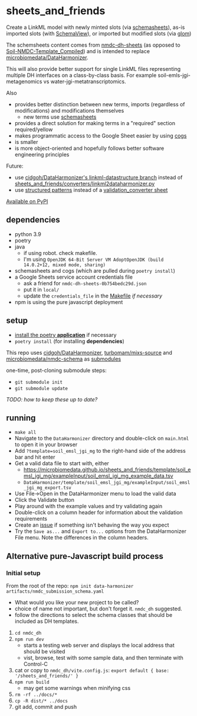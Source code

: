 # sheets_and_friends
Create a LinkML model with newly minted slots (via [schemasheets](https://github.com/linkml/schemasheets)), as-is imported slots (with [SchemaView](https://linkml.io/linkml/developers/manipulating-schemas.html)), or imported but modified slots (via [glom](https://glom.readthedocs.io/en/latest/index.html))

The schemsheets content comes from [nmdc-dh-sheets](https://docs.google.com/spreadsheets/d/1RACmVPhqpfm2ELm152CzmiEy2sDmULmbN9G0qXK8NDs) (as opposed to [Soil-NMDC-Template_Compiled](https://docs.google.com/spreadsheets/d/1pSmxX6XGOxmoA7S7rKyj5OaEl3PmAl4jAOlROuNHrU0)) and is intended to replace [microbiomedata/DataHarmonizer](https://github.com/microbiomedata/DataHarmonizer).

This will also provide better support for single LinkML files representing multiple DH interfaces on a class-by-class basis. For example soil-emls-jgi-metagenomics vs water-jgi-metatranscriptomics.

Also
- provides better distinction between new terms, imports (regardless of modifications) and modifications themselves
  - new terms use [schemasheets](https://github.com/linkml/schemasheets)
- provides a direct solution for making terms in a "required" section required/yellow
- makes programmatic access to the Google Sheet easier by using [cogs](https://github.com/ontodev/cogs) 
- is smaller
- is more object-oriented and hopefully follows better software engineering principles

Future:
- use [cidgoh/DataHarmonizer's linkml-datastructure branch](https://github.com/cidgoh/DataHarmonizer/tree/linkml-datastructure) instead of [sheets_and_friends/converters/linkml2dataharmonizer.py](sheets_and_friends/converters/linkml2dataharmonizer.py)
- use [structured patterns](https://github.com/linkml/linkml/issues/176) instead of a [validation_converter sheet](https://docs.google.com/spreadsheets/d/1RACmVPhqpfm2ELm152CzmiEy2sDmULmbN9G0qXK8NDs/edit#gid=928747012)

[Available on PyPI](https://pypi.org/project/sheets-and-friends/)

## dependencies
- python 3.9
- poetry
- java
  - if using robot. check makefile.
  - I'm using `OpenJDK 64-Bit Server VM AdoptOpenJDK (build 14.0.2+12, mixed mode, sharing)`
- schemasheets and cogs (which are pulled during `poetry install`)
- a Google Sheets service account credentials file
  - ask a friend for `nmdc-dh-sheets-0b754bedc29d.json`
  - put it in `local/`
  - update the `credentials_file` in the [Makefile](Makefile) _if necessary_
- npm is using the pure javascript deployment

## setup
- [install the poetry **application**](https://python-poetry.org/docs/#installation) if necessary
- `poetry install` (for installing **dependencies**)

This repo uses [cidgoh/DataHarmonizer](https://github.com/cidgoh/DataHarmonizer), [turbomam/mixs-source](https://github.com/turbomam/mixs-source) and [microbiomedata/nmdc-schema](https://github.com/microbiomedata/nmdc-schema) as [submodules](https://git-scm.com/book/en/v2/Git-Tools-Submodules)

one-time, post-cloning submodule steps:
- `git submodule init`
- `git submodule update`

_TODO: how to keep these up to date?_

## running
- `make all`
- Navigate to the `DataHarmonizer` directory and double-click on `main.html` to open it in your browser
- Add `?template=soil_emsl_jgi_mg` to the right-hand side of the address bar and hit enter
- Get a valid data file to start with, either
  - https://microbiomedata.github.io/sheets_and_friends/template/soil_emsl_jgi_mg/exampleInput/soil_emsl_jgi_mg_example_data.tsv
  - `DataHarmonizer/template/soil_emsl_jgi_mg/exampleInput/soil_emsl_jgi_mg_export.tsv`
- Use File->Open in the DataHarmonizer menu to load the valid data
- Click the Validate button
- Play around with the example values and try validating again
- Double-click on a column header for information about the validation requirements
- Create an [issue](https://github.com/microbiomedata/sheets_and_friends/issues) if something isn't behaving the way you expect
- Try the `Save as...` and `Export to...` options from the DataHarmonizer File menu. Note the differences in the column headers.



## Alternative pure-Javascript build process

### Initial setup

From the root of the repo: `npm init data-harmonizer  artifacts/nmdc_submission_schema.yaml`
- What would you like your new project to be called?
- choice of name not important, but don't forget it. `nmdc_dh` suggested.
- follow the directions to select the schema classes that should be included as DH templates.

1. `cd nmdc_dh`
1. `npm run dev`
    - starts a testing web server and displays the local address that should be visited
    - vist, browse, test with some sample data, and then terminate with Control-C
1. cat or copy to `nmdc_dh/vite.config.js`: `export default { base: '/sheets_and_friends/' }`
1. `npm run build`
    - may get some warnings when minifying css
1. `rm -rf ../docs/*`
1. `cp -R dist/* ../docs`
1. git add, commit and push

